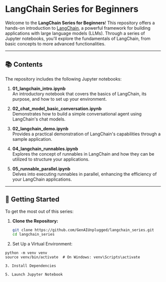 # LangChain Series for Beginners

Welcome to the **LangChain Series for Beginners**! This repository offers a hands-on introduction to [LangChain](https://www.langchain.com/), a powerful framework for building applications with large language models (LLMs). Through a series of Jupyter notebooks, you'll explore the fundamentals of LangChain, from basic concepts to more advanced functionalities.

---

## 📚 Contents

The repository includes the following Jupyter notebooks:

1. **01_langchain_intro.ipynb**  
   An introductory notebook that covers the basics of LangChain, its purpose, and how to set up your environment.

2. **02_chat_model_basic_conversation.ipynb**  
   Demonstrates how to build a simple conversational agent using LangChain's chat models.

3. **02_langchain_demo.ipynb**  
   Provides a practical demonstration of LangChain's capabilities through a sample application.

4. **04_langchain_runnables.ipynb**  
   Explores the concept of runnables in LangChain and how they can be utilized to structure your applications.

5. **05_runnable_parallel.ipynb**  
   Delves into executing runnables in parallel, enhancing the efficiency of your LangChain applications.

---

## 🚀 Getting Started

To get the most out of this series:

1. **Clone the Repository:**

   ```bash
   git clone https://github.com/GenAIUnplugged/langchain_series.git
   cd langchain_series

2. Set Up a Virtual Environment:
  ```
python -m venv venv
source venv/bin/activate  # On Windows: venv\Scripts\activate

3. Install Dependencies
   
5. Launch Jupyter Notebook
